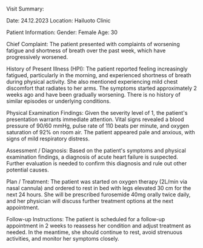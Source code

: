 Visit Summary:

Date: 24.12.2023
Location: Hailuoto Clinic

Patient Information:
Gender: Female
Age: 30

Chief Complaint:
The patient presented with complaints of worsening fatigue and shortness of breath over the past week, which have progressively worsened.

History of Present Illness (HPI):
The patient reported feeling increasingly fatigued, particularly in the morning, and experienced shortness of breath during physical activity. She also mentioned experiencing mild chest discomfort that radiates to her arms. The symptoms started approximately 2 weeks ago and have been gradually worsening. There is no history of similar episodes or underlying conditions.

Physical Examination Findings:
Given the severity level of 1, the patient's presentation warrants immediate attention. Vital signs revealed a blood pressure of 90/60 mmHg, pulse rate of 110 beats per minute, and oxygen saturation of 92% on room air. The patient appeared pale and anxious, with signs of mild respiratory distress.

Assessment / Diagnosis:
Based on the patient's symptoms and physical examination findings, a diagnosis of acute heart failure is suspected. Further evaluation is needed to confirm this diagnosis and rule out other potential causes.

Plan / Treatment:
The patient was started on oxygen therapy (2L/min via nasal cannula) and ordered to rest in bed with legs elevated 30 cm for the next 24 hours. She will be prescribed furosemide 40mg orally twice daily, and her physician will discuss further treatment options at the next appointment.

Follow-up Instructions:
The patient is scheduled for a follow-up appointment in 2 weeks to reassess her condition and adjust treatment as needed. In the meantime, she should continue to rest, avoid strenuous activities, and monitor her symptoms closely.